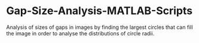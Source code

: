 # Gap-Size-Analysis-MATLAB-Scripts
Analysis of sizes of gaps in images by finding the largest circles that can fill the image in order to analyse the distributions of circle radii.  

